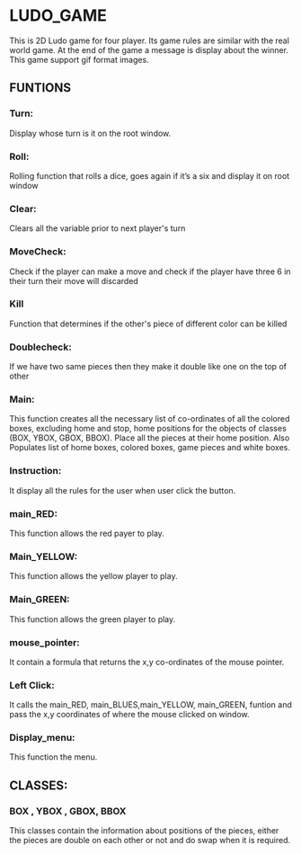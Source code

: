 # LUDO_GAME
This is 2D Ludo game for four player. Its game rules are similar with the real world game. At the end of the game a message is display about the winner. This game support gif format images.
## FUNTIONS
### Turn:
Display whose turn is it on the root window.
### Roll:
Rolling function that rolls a dice, goes again if it’s a six and display it on root window
### Clear:
Clears all the variable prior to next player's turn
### MoveCheck:
Check if the player can make a move and check if the player have three 6 in their turn their move will discarded
### Kill
Function that determines if the other's piece of different color can be killed
### Doublecheck:
If we have two same pieces then they make it double like one on the top of other
### Main:
This function creates all the necessary list of co-ordinates of all the colored boxes, excluding home and
stop, home positions for the objects of classes (BOX, YBOX, GBOX, BBOX). Place all the pieces at their
home position. Also Populates list of home boxes, colored boxes, game pieces and white boxes.
### Instruction:
It display all the rules for the user when user click the button.
### main_RED:
This function allows the red payer to play.
### Main_YELLOW:
This function allows the yellow player to play.
### Main_GREEN:
This function allows the green player to play.
### mouse_pointer:
It contain a formula that returns the x,y co-ordinates of the mouse pointer.
### Left Click:
It calls the main_RED, main_BLUES,main_YELLOW, main_GREEN, funtion and pass the x,y coordinates of where the mouse clicked on window.
### Display_menu:
This function the menu.
## CLASSES:
### BOX , YBOX , GBOX, BBOX
This classes contain the information about positions of the pieces, either the pieces are double on each
other or not and do swap when it is required.
